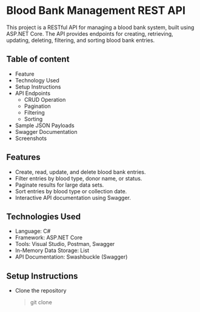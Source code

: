 # Blood Bank Management REST API
This project is a RESTful API for managing a blood bank system, built using ASP.NET Core. The API provides endpoints for creating, retrieving, updating, deleting, filtering, and sorting blood bank entries.

## Table of content
- Feature
- Technology Used
- Setup Instructions
- API Endpoints
  - CRUD Operation
  - Pagination
  - Filtering
  - Sorting
- Sample JSON Payloads
- Swagger Documentation
- Screenshots

## Features
- Create, read, update, and delete blood bank entries.
- Filter entries by blood type, donor name, or status.
- Paginate results for large data sets.
- Sort entries by blood type or collection date.
- Interactive API documentation using Swagger.
  
## Technologies Used
- Language: C#
- Framework: ASP.NET Core
- Tools: Visual Studio, Postman, Swagger
- In-Memory Data Storage: List<BloodBankEntry>
- API Documentation: Swashbuckle (Swagger)

## Setup Instructions
- Clone the repository
  > git clone 



